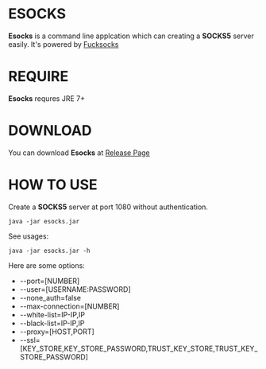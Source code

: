 # ESOCKS

**Esocks** is a command line applcation which can  creating a **SOCKS5** server easily. It's powered by [Fucksocks](http://github.com/fengyouchao/fucksocks)

# REQUIRE

**Esocks** requres JRE 7+

# DOWNLOAD

You can download **Esocks** at [Release Page](https://github.com/fengyouchao/esocks/releases)

# HOW TO USE
Create a **SOCKS5** server at port 1080 without authentication.

	java -jar esocks.jar
	
See usages:

	java -jar esocks.jar -h

Here are some options:

- --port=[NUMBER]
- --user=[USERNAME:PASSWORD]
- --none_auth=false
- --max-connection=[NUMBER]
- --white-list=IP-IP,IP
- --black-list=IP-IP,IP
- --proxy=[HOST,PORT]
- --ssl=[KEY_STORE,KEY_STORE_PASSWORD,TRUST_KEY_STORE,TRUST_KEY_STORE_PASSWORD]

